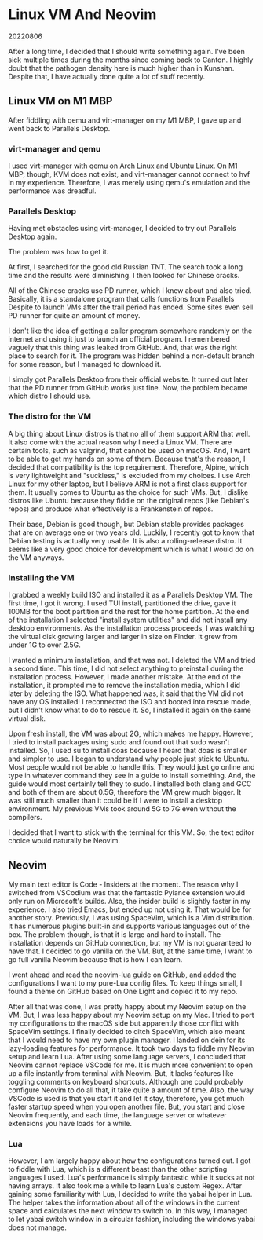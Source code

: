 # Linux VM And Neovim

20220806

After a long time,
I decided that I should write something again.
I've been sick multiple times during the months since coming back to Canton.
I highly doubt that the pathogen density here is much higher than in Kunshan.
Despite that,
I have actually done quite a lot of stuff recently.

## Linux VM on M1 MBP

After fiddling with qemu and virt-manager on my M1 MBP,
I gave up and went back to Parallels Desktop.

### virt-manager and qemu

I used virt-manager with qemu on Arch Linux and Ubuntu Linux.
On M1 MBP, though, KVM does not exist,
and virt-manager cannot connect to hvf in my experience.
Therefore, I was merely using qemu's emulation and the performance was dreadful.

### Parallels Desktop

Having met obstacles using virt-manager,
I decided to try out Parallels Desktop again.

The problem was how to get it.

At first,
I searched for the good old Russian TNT.
The search took a long time and the results were diminishing.
I then looked for Chinese cracks.

All of the Chinese cracks use PD runner,
which I knew about and also tried.
Basically, it is a standalone program that calls functions from Parallels Despite
to launch VMs after the trail period has ended.
Some sites even sell PD runner for quite an amount of money.

I don't like the idea of getting a caller program somewhere randomly on the internet
and using it just to launch an official program.
I remembered vaguely that this thing was leaked from GitHub.
And, that was the right place to search for it.
The program was hidden behind a non-default branch for some reason,
but I managed to download it.

I simply got Parallels Desktop from their official website.
It turned out later that the PD runner from GitHub works just fine.
Now, the problem became which distro I should use.

### The distro for the VM

A big thing about Linux distros is that no all of them support ARM that well.
It also come with the actual reason why I need a Linux VM.
There are certain tools,
such as valgrind,
that cannot be used on macOS.
And, I want to be able to get my hands on some of them.
Because that's the reason,
I decided that compatibility is the top requirement.
Therefore, Alpine, which is very lightweight and "suckless,"
is excluded from my choices.
I use Arch Linux for my other laptop,
but I believe ARM is not a first class support for them.
It usually comes to Ubuntu as the choice for such VMs.
But, I dislike distros like Ubuntu because they fiddle on the original repos
(like Debian's repos)
and produce what effectively is a Frankenstein of repos.

Their base, Debian is good though,
but Debian stable provides packages that are on average one or two years old.
Luckily, I recently got to know that Debian testing is actually very usable.
It is also a rolling-release distro.
It seems like a very good choice for development
which is what I would do on the VM anyways.

### Installing the VM

I grabbed a weekly build ISO and installed it as a Parallels Desktop VM.
The first time, I got it wrong.
I used TUI install, partitioned the drive,
gave it 100MB for the boot partition and the rest for the home partition.
At the end of the installation I selected "install system utilities"
and did not install any desktop environments.
As the installation process proceeds,
I was watching the virtual disk growing larger and larger in size on Finder.
It grew from under 1G to over 2.5G.

I wanted a minimum installation, and that was not.
I deleted the VM and tried a second time.
This time, I did not select anything to preinstall during the installation process.
However, I made another mistake.
At the end of the installation,
it prompted me to remove the installation media,
which I did later by deleting the ISO.
What happened was, it said that the VM did not have any OS installed!
I reconnected the ISO and booted into rescue mode,
but I didn't know what to do to rescue it.
So, I installed it again on the same virtual disk.

Upon fresh install, the VM was about 2G, which makes me happy.
However, I tried to install packages using sudo and found out that sudo wasn't installed.
So, I used su to install doas
because I heard that doas is smaller and simpler to use.
I began to understand why people just stick to Ubuntu.
Most people would not be able to handle this.
They would just go online
and type in whatever command they see in a guide to install something.
And, the guide would most certainly tell they to sudo.
I installed both clang and GCC and both of them are about 0.5G,
therefore the VM grew much bigger.
It was still much smaller than it could be if I were to install a desktop environment.
My previous VMs took around 5G to 7G even without the compilers.

I decided that I want to stick with the terminal for this VM.
So, the text editor choice would naturally be Neovim.

## Neovim

My main text editor is Code - Insiders at the moment.
The reason why I switched from VSCodium was
that the fantastic Pylance extension would only run on Microsoft's builds.
Also, the insider build is slightly faster in my experience.
I also tried Emacs, but ended up not using it.
That would be for another story.
Previously, I was using SpaceVim, which is a Vim distribution.
It has numerous plugins built-in and supports various languages out of the box.
The problem though, is that it is large and hard to install.
The installation depends on GitHub connection,
but my VM is not guaranteed to have that.
I decided to go vanilla on the VM.
But, at the same time,
I want to go full vanilla Neovim because that is how I can learn.

I went ahead and read the neovim-lua guide on GitHub,
and added the configurations I want to my pure-Lua config files.
To keep things small,
I found a theme on GitHub based on One Light and copied it to my repo.

After all that was done,
I was pretty happy about my Neovim setup on the VM.
But, I was less happy about my Neovim setup on my Mac.
I tried to port my configurations to the macOS side
but apparently those conflict with SpaceVim settings.
I finally decided to ditch SpaceVim,
which also meant that I would need to have my own plugin manager.
I landed on dein for its lazy-loading features for performance.
It took two days to fiddle my Neovim setup and learn Lua.
After using some language servers,
I concluded that Neovim cannot replace VSCode for me.
It is much more convenient to open up a file instantly from terminal with Neovim.
But, it lacks features like toggling comments on keyboard shortcuts.
Although one could probably configure Neovim to do all that,
it take quite a amount of time.
Also, the way VSCode is used is that you start it and let it stay,
therefore, you get much faster startup speed when you open another file.
But, you start and close Neovim frequently,
and each time, the language server or whatever extensions you have loads for a while.

### Lua

However, I am largely happy about how the configurations turned out.
I got to fiddle with Lua,
which is a different beast than the other scripting languages I used.
Lua's performance is simply fantastic while it sucks at not having arrays.
It also took me a while to learn Lua's custom Regex.
After gaining some familiarity with Lua,
I decided to write the yabai helper in Lua.
The helper takes the information about all of the windows in the current space
and calculates the next window to switch to.
In this way,
I managed to let yabai switch window in a circular fashion,
including the windows yabai does not manage.
